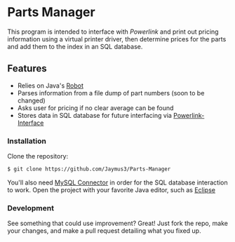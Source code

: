 # Parts Manager
This program is intended to interface with *Powerlink* and print out pricing information using a virtual printer driver, then determine prices for the parts and add them to the index in an SQL database.

## Features

  - Relies on Java's [Robot][Rob]
  - Parses information from a file dump of part numbers (soon to be changed)
  - Asks user for pricing if no clear average can be found
  - Stores data in SQL database for future interfacing via [Powerlink-Interface][Pow]

### Installation

Clone the repository:
```sh
$ git clone https://github.com/Jaymus3/Parts-Manager
```
You'll also need [MySQL Connector][Mysq] in order for the SQL database interaction to work.  Open the project with your favorite Java editor, such as [Eclipse][Ecl]

### Development

See something that could use improvement?  Great!  Just fork the repo, make your changes, and make a pull request detailing what you fixed up.


   [Pow]: <https://github.com/Jaymus3/Powerlink-Interface>
   [Rob]: <https://docs.oracle.com/javase/7/docs/api/java/awt/Robot.html>
   [Mysq]: <https://www.mysql.com/products/connector/>
   [Ecl]: <https://eclipse.org/>
